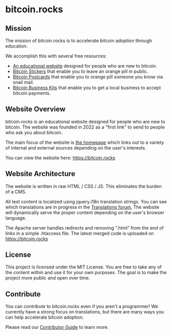 # bitcoin.rocks
## Mission
The mission of bitcoin.rocks is to accelerate bitcoin adoption through education.

We accomplish this with several free resources:

- [An educational website](https://bitcoin.rocks) designed for people who are new to bitcoin.
- [Bitcoin Stickers](https://bitcoin.rocks/stickers) that enable you to leave an orange pill in public.
- [Bitcoin Postcards](https://bitcoin.rocks/postcards) that enable you to orange pill someone you know via snail mail.
- [Bitcoin Business Kits](https://bitcoin.rocks/business/kit) that enable you to get a local business to accept bitcoin payments.

## Website Overview
bitcoin.rocks is an educational website designed for people who are new to bitcoin. The website was founded in 2022 as a "first link" to send to people who ask you about bitcoin.

The main focus of the website is [the homepage](https://bitcoin.rocks) which links out to a variety of internal and external sources depending on the user's interests.

You can view the website here: https://bitcoin.rocks

## Website Architecture
The website is written in raw HTML / CSS / JS. This eliminates the burden of a CMS.

All text content is localized using jquery.i18n translation strings. You can see which translations are in progress in the [Translations forum.](https://github.com/sovenor/bitcoin-rocks/discussions/categories/translations) The website will dynamically serve the proper content depending on the user's browser language.

The Apache server handles redirects and removing ".html" from the end of links in a simple .htaccess file. The latest merged code is uploaded on https://bitcoin.rocks

## License
This project is licensed under the MIT License. You are free to take any of the content within and use it for your own purposes. The goal is to make the project more public and open over time.

## Contribute
You can contribute to bitcoin.rocks even if you aren't a programmer! We currently have a strong focus on translations, but there are many ways you can help accelerate bitcoin adoption.

Please read our [Contributor Guide](https://github.com/sovenor/bitcoin-rocks/blob/main/CONTRIBUTING.md) to learn more.
